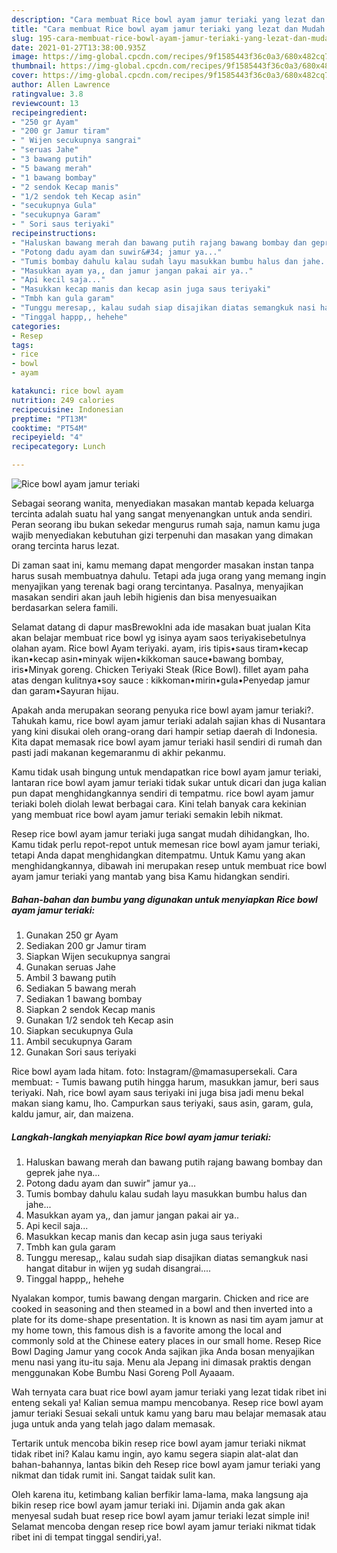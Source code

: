 ```yaml
---
description: "Cara membuat Rice bowl ayam jamur teriaki yang lezat dan Mudah Dibuat"
title: "Cara membuat Rice bowl ayam jamur teriaki yang lezat dan Mudah Dibuat"
slug: 195-cara-membuat-rice-bowl-ayam-jamur-teriaki-yang-lezat-dan-mudah-dibuat
date: 2021-01-27T13:38:00.935Z
image: https://img-global.cpcdn.com/recipes/9f1585443f36c0a3/680x482cq70/rice-bowl-ayam-jamur-teriaki-foto-resep-utama.jpg
thumbnail: https://img-global.cpcdn.com/recipes/9f1585443f36c0a3/680x482cq70/rice-bowl-ayam-jamur-teriaki-foto-resep-utama.jpg
cover: https://img-global.cpcdn.com/recipes/9f1585443f36c0a3/680x482cq70/rice-bowl-ayam-jamur-teriaki-foto-resep-utama.jpg
author: Allen Lawrence
ratingvalue: 3.8
reviewcount: 13
recipeingredient:
- "250 gr Ayam"
- "200 gr Jamur tiram"
- " Wijen secukupnya sangrai"
- "seruas Jahe"
- "3 bawang putih"
- "5 bawang merah"
- "1 bawang bombay"
- "2 sendok Kecap manis"
- "1/2 sendok teh Kecap asin"
- "secukupnya Gula"
- "secukupnya Garam"
- " Sori saus teriyaki"
recipeinstructions:
- "Haluskan bawang merah dan bawang putih rajang bawang bombay dan geprek jahe nya..."
- "Potong dadu ayam dan suwir&#34; jamur ya..."
- "Tumis bombay dahulu kalau sudah layu masukkan bumbu halus dan jahe..."
- "Masukkan ayam ya,, dan jamur jangan pakai air ya.."
- "Api kecil saja..."
- "Masukkan kecap manis dan kecap asin juga saus teriyaki"
- "Tmbh kan gula garam"
- "Tunggu meresap,, kalau sudah siap disajikan diatas semangkuk nasi hangat ditabur in wijen yg sudah disangrai...."
- "Tinggal happp,, hehehe"
categories:
- Resep
tags:
- rice
- bowl
- ayam

katakunci: rice bowl ayam 
nutrition: 249 calories
recipecuisine: Indonesian
preptime: "PT13M"
cooktime: "PT54M"
recipeyield: "4"
recipecategory: Lunch

---
```



![Rice bowl ayam jamur teriaki](https://img-global.cpcdn.com/recipes/9f1585443f36c0a3/680x482cq70/rice-bowl-ayam-jamur-teriaki-foto-resep-utama.jpg)

Sebagai seorang wanita, menyediakan masakan mantab kepada keluarga tercinta adalah suatu hal yang sangat menyenangkan untuk anda sendiri. Peran seorang ibu bukan sekedar mengurus rumah saja, namun kamu juga wajib menyediakan kebutuhan gizi terpenuhi dan masakan yang dimakan orang tercinta harus lezat.

Di zaman  saat ini, kamu memang dapat mengorder masakan instan tanpa harus susah membuatnya dahulu. Tetapi ada juga orang yang memang ingin menyajikan yang terenak bagi orang tercintanya. Pasalnya, menyajikan masakan sendiri akan jauh lebih higienis dan bisa menyesuaikan berdasarkan selera famili. 

Selamat datang di dapur masBrewokIni ada ide masakan buat jualan Kita akan belajar membuat rice bowl yg isinya ayam saos teriyakisebetulnya olahan ayam. Rice bowl Ayam teriyaki. ayam, iris tipis•saus tiram•kecap ikan•kecap asin•minyak wijen•kikkoman sauce•bawang bombay, iris•Minyak goreng. Chicken Teriyaki Steak (Rice Bowl). fillet ayam paha atas dengan kulitnya•soy sauce : kikkoman•mirin•gula•Penyedap jamur dan garam•Sayuran hijau.

Apakah anda merupakan seorang penyuka rice bowl ayam jamur teriaki?. Tahukah kamu, rice bowl ayam jamur teriaki adalah sajian khas di Nusantara yang kini disukai oleh orang-orang dari hampir setiap daerah di Indonesia. Kita dapat memasak rice bowl ayam jamur teriaki hasil sendiri di rumah dan pasti jadi makanan kegemaranmu di akhir pekanmu.

Kamu tidak usah bingung untuk mendapatkan rice bowl ayam jamur teriaki, lantaran rice bowl ayam jamur teriaki tidak sukar untuk dicari dan juga kalian pun dapat menghidangkannya sendiri di tempatmu. rice bowl ayam jamur teriaki boleh diolah lewat berbagai cara. Kini telah banyak cara kekinian yang membuat rice bowl ayam jamur teriaki semakin lebih nikmat.

Resep rice bowl ayam jamur teriaki juga sangat mudah dihidangkan, lho. Kamu tidak perlu repot-repot untuk memesan rice bowl ayam jamur teriaki, tetapi Anda dapat menghidangkan ditempatmu. Untuk Kamu yang akan menghidangkannya, dibawah ini merupakan resep untuk membuat rice bowl ayam jamur teriaki yang mantab yang bisa Kamu hidangkan sendiri.

<!--inarticleads1-->

##### Bahan-bahan dan bumbu yang digunakan untuk menyiapkan Rice bowl ayam jamur teriaki:

1. Gunakan 250 gr Ayam
1. Sediakan 200 gr Jamur tiram
1. Siapkan  Wijen secukupnya sangrai
1. Gunakan seruas Jahe
1. Ambil 3 bawang putih
1. Sediakan 5 bawang merah
1. Sediakan 1 bawang bombay
1. Siapkan 2 sendok Kecap manis
1. Gunakan 1/2 sendok teh Kecap asin
1. Siapkan secukupnya Gula
1. Ambil secukupnya Garam
1. Gunakan  Sori saus teriyaki


Rice bowl ayam lada hitam. foto: Instagram/@mamasupersekali. Cara membuat: - Tumis bawang putih hingga harum, masukkan jamur, beri saus teriyaki. Nah, rice bowl ayam saus teriyaki ini juga bisa jadi menu bekal makan siang kamu, lho. Campurkan saus teriyaki, saus asin, garam, gula, kaldu jamur, air, dan maizena. 

<!--inarticleads2-->

##### Langkah-langkah menyiapkan Rice bowl ayam jamur teriaki:

1. Haluskan bawang merah dan bawang putih rajang bawang bombay dan geprek jahe nya...
1. Potong dadu ayam dan suwir&#34; jamur ya...
1. Tumis bombay dahulu kalau sudah layu masukkan bumbu halus dan jahe...
1. Masukkan ayam ya,, dan jamur jangan pakai air ya..
1. Api kecil saja...
1. Masukkan kecap manis dan kecap asin juga saus teriyaki
1. Tmbh kan gula garam
1. Tunggu meresap,, kalau sudah siap disajikan diatas semangkuk nasi hangat ditabur in wijen yg sudah disangrai....
1. Tinggal happp,, hehehe


Nyalakan kompor, tumis bawang dengan margarin. Chicken and rice are cooked in seasoning and then steamed in a bowl and then inverted into a plate for its dome-shape presentation. It is known as nasi tim ayam jamur at my home town, this famous dish is a favorite among the local and commonly sold at the Chinese eatery places in our small home. Resep Rice Bowl Daging Jamur yang cocok Anda sajikan jika Anda bosan menyajikan menu nasi yang itu-itu saja. Menu ala Jepang ini dimasak praktis dengan menggunakan Kobe Bumbu Nasi Goreng Poll Ayaaam. 

Wah ternyata cara buat rice bowl ayam jamur teriaki yang lezat tidak ribet ini enteng sekali ya! Kalian semua mampu mencobanya. Resep rice bowl ayam jamur teriaki Sesuai sekali untuk kamu yang baru mau belajar memasak atau juga untuk anda yang telah jago dalam memasak.

Tertarik untuk mencoba bikin resep rice bowl ayam jamur teriaki nikmat tidak ribet ini? Kalau kamu ingin, ayo kamu segera siapin alat-alat dan bahan-bahannya, lantas bikin deh Resep rice bowl ayam jamur teriaki yang nikmat dan tidak rumit ini. Sangat taidak sulit kan. 

Oleh karena itu, ketimbang kalian berfikir lama-lama, maka langsung aja bikin resep rice bowl ayam jamur teriaki ini. Dijamin anda gak akan menyesal sudah buat resep rice bowl ayam jamur teriaki lezat simple ini! Selamat mencoba dengan resep rice bowl ayam jamur teriaki nikmat tidak ribet ini di tempat tinggal sendiri,ya!.

